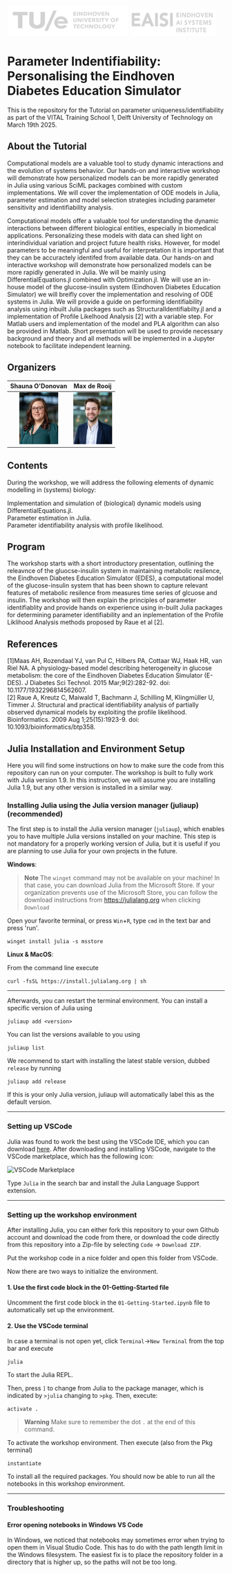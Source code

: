 <img src="figures/TUe.png" width="280" height="70"> <img src="figures/EAISI.png" width="200" height="60">

# Parameter Indentifiability: Personalising the Eindhoven Diabetes Education Simulator
This is the repository for the Tutorial on parameter uniqueness/identifiability as part of the VITAL Training School 1, Delft University of Technology on March 19th 2025. 

## About the Tutorial
Computational models are a valuable tool to study dynamic interactions and the evolution of systems behavior. Our hands-on and interactive workshop will demonstrate how personalized models can be more rapidly generated in Julia using various SciML packages combined with custom implementations. We will cover the implementation of ODE models in Julia, parameter estimation and model selection strategies including parameter sensitivity and identifiability analysis.

Computational models offer a valuable tool for understanding the dynamic interactions between different biological entities, especially in biomedical applications. Personalizing these models with data can shed light on interindividual variation and project future health risks. However, for model parameters to be meaningful and useful for interpretation it is important that they can be accuractely identifed from available data. Our hands-on and interactive workshop will demonstrate how personalized models can be more rapidly generated in Julia. We will be mainly using DifferentialEquations.jl combined with Optimization.jl. We will use an in-house model of the glucose-insulin system (Eindhoven Diabetes Education Simulator) we will breifly cover the implementation and resolving of ODE systems in Julia. We will provide a guide on performing identifiability analysis using inbuilt Julia packages such as StructuralIdentifiabilty.jl and a implementation of Profile Likelhood Analysis [2] with a variable step. For Matlab users and implementation of the model and PLA algorithm can also be provided in Matlab. Short presentation will be used to provide necessary background and theory and all methods will be implemented in a Jupyter notebook to facilitate independent learning.


## Organizers
Shauna O'Donovan |  Max de Rooij | 
|:---:|:---:|
<img src="figures/O_Donovan_Shauna_BME_PO_VH_1529_UD.jpg.webp" width=90 height=120>  | <img src="figures/de_Rooij_Max_BME_PROM_PO_AS_7631.jpg.webp" width=90 height=120> | 

## Contents
During the workshop, we will address the following elements of dynamic modelling in (systems) biology:

Implementation and simulation of (biological) dynamic models using DifferentialEquations.jl.  
Parameter estimation in Julia.  
Parameter identifiability analysis with profile likelihood. 

## Program
The workshop starts with a short introductory presentation, outlining the releavnce of the gluocse-insulin system in maintaining metabolic resilence, the Eindhoven Diabetes Education Simulator (EDES), a computational model of the glucose-insulin system that has been shown to capture relevant features of metabolic resilence from measures time series of glcuose and insulin. The workshop will then explain the principles of parameter identifiablity and provide hands on experience using in-built Julia packages for determining parameter identifiability and an inplementation of the Profile Liklihood Analysis methods proposed by Raue et al [2].
## References 
[1]Maas AH, Rozendaal YJ, van Pul C, Hilbers PA, Cottaar WJ, Haak HR, van Riel NA. A physiology-based model describing heterogeneity in glucose metabolism: the core of the Eindhoven Diabetes Education Simulator (E-DES). J Diabetes Sci Technol. 2015 Mar;9(2):282-92. doi: 10.1177/1932296814562607.  
[2] Raue A, Kreutz C, Maiwald T, Bachmann J, Schilling M, Klingmüller U, Timmer J. Structural and practical identifiability analysis of partially observed dynamical models by exploiting the profile likelihood. Bioinformatics. 2009 Aug 1;25(15):1923-9. doi: 10.1093/bioinformatics/btp358. 
## Julia Installation and Environment Setup
Here you will find some instructions on how to make sure the code from this repository can run on your computer. The workshop is built to fully work with Julia version 1.9. In this instruction, we will assume you are installing Julia 1.9, but any other version is installed in a similar way. 


### Installing Julia using the Julia version manager (juliaup) (recommended)
The first step is to install the Julia version manager (`juliaup`), which enables you to have multiple Julia versions installed on your machine. This step is not mandatory for a properly working version of Julia, but it is useful if you are planning to use Julia for your own projects in the future.

**Windows**:

>  **Note**
>  The `winget` command may not be available on your machine! In that case, you can download Julia from the Microsoft Store. If your organization prevents use of the Microsoft Store, you can follow the download instructions from https://julialang.org when clicking `Download`

Open your favorite terminal, or press `Win`+`R`, type `cmd` in the text bar and press 'run'.
```
winget install julia -s msstore
```

**Linux & MacOS**:

From the command line execute
```
curl -fsSL https://install.julialang.org | sh
```
---

Afterwards, you can restart the terminal environment. You can install a specific version of Julia using
```
juliaup add <version>
```

You can list the versions available to you using
```
juliaup list
```

We recommend to start with installing the latest stable version, dubbed `release` by running
```
juliaup add release
```

If this is your only Julia version, juliaup will automatically label this as the default version. 

---

### Setting up VSCode
Julia was found to work the best using the VSCode IDE, which you can download [here](https://code.visualstudio.com/download). After downloading and installing VSCode, navigate to the VSCode marketplace, which has the following icon:

<img width="54" alt="VSCode Marketplace" src="https://github.com/Computational-Biology-TUe/Julia-sysbio-workshop/assets/54850292/4f1ce454-ce4e-47c4-8a92-bfc636e48140">

Type `Julia` in the search bar and install the Julia Language Support extension. 

---

### Setting up the workshop environment
After installing Julia, you can either fork this repository to your own Github account and download the code from there, or download the code directly from this repository into a Zip-file by selecting `Code` -> `Download ZIP`. 

Put the workshop code in a nice folder and open this folder from VSCode.

Now there are two ways to initialize the environment. 

#### 1. Use the first code block in the 01-Getting-Started file
Uncomment the first code block in the `01-Getting-Started.ipynb` file to automatically set up the environment.

#### 2. Use the VSCode terminal

In case a terminal is not open yet, click `Terminal`->`New Terminal` from the top bar and execute
```
julia
```
To start the Julia REPL.

Then, press `]` to change from Julia to the package manager, which is indicated by `>julia` changing to `>pkg`. Then, execute:
```
activate .
```
>  **Warning**
> Make sure to remember the dot `.` at the end of this command.

To activate the workshop environment. Then execute (also from the Pkg terminal)
```
instantiate
```

To install all the required packages. You should now be able to run all the notebooks in this workshop environment.

---

### Troubleshooting

#### Error opening notebooks in Windows VS Code
In Windows, we noticed that notebooks may sometimes error when trying to open them in Visual Studio Code. This has to do with the path length limit in the Windows filesystem. The easiest fix is to place the repository folder in a directory that is higher up, so the paths will not be too long. 
